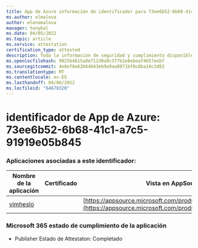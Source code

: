 ```yaml
---
title: App de Azure información de identificador para 73ee6b52-6b68-41c1-a7c5-91919e05b845
ms.author: elmalova
author: elenamalova
manager: tonybal
ms.date: 04/05/2022
ms.topic: article
ms.service: attestation
certification_type: attested
description: Toda la información de seguridad y cumplimiento disponible para 73ee6b52-6b68-41c1-a7c5-91919e05b845.
ms.openlocfilehash: 992564815a0e71130a9c377b2e8ebeaf4657eebf
ms.sourcegitcommit: 4e8ef8e62b64b63eb9a9aa8971bf0c6ba14c2d03
ms.translationtype: MT
ms.contentlocale: es-ES
ms.lasthandoff: 04/06/2022
ms.locfileid: "64678320"
---
```

# <a name="azure-app-id-73ee6b52-6b68-41c1-a7c5-91919e05b845"></a>identificador de App de Azure: 73ee6b52-6b68-41c1-a7c5-91919e05b845


### <a name="apps-associated-with-this-id"></a>Aplicaciones asociadas a este identificador:
| **Nombre de la aplicación** | **Certificado** | **Vista en AppSource** |
|--------------|---------------|-----------------------|
| [vimheslo](../forward/WA200003843.md) |  | [https://appsource.microsoft.com/product/office/WA200003843](https://appsource.microsoft.com/product/office/WA200003843) |

### <a name="microsoft-365-app-compliance-status"></a>Microsoft 365 estado de cumplimiento de la aplicación
- Publisher Estado de Attestaton: Completado
